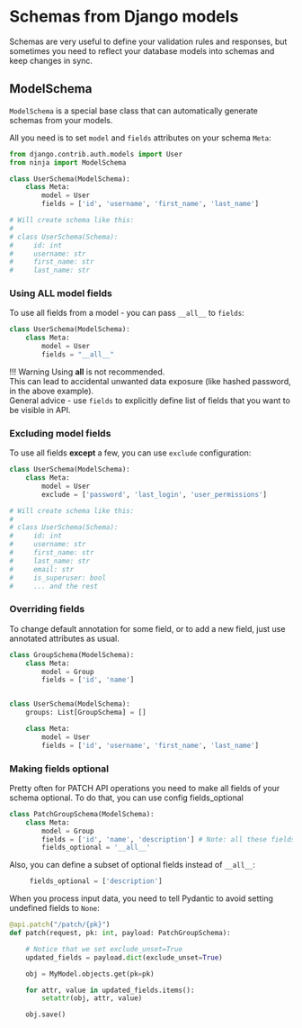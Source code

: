 # Schemas from Django models


Schemas are very useful to define your validation rules and responses, but sometimes you need to reflect your database models into schemas and keep changes in sync.

## ModelSchema 

`ModelSchema` is a special base class that can automatically generate schemas from your models.

All you need is to set `model` and `fields` attributes on your schema `Meta`:


```python hl_lines="2 5 6 7"
from django.contrib.auth.models import User
from ninja import ModelSchema

class UserSchema(ModelSchema):
    class Meta:
        model = User
        fields = ['id', 'username', 'first_name', 'last_name']

# Will create schema like this:
# 
# class UserSchema(Schema):
#     id: int
#     username: str
#     first_name: str
#     last_name: str
```

### Using ALL model fields

To use all fields from a model - you can pass `__all__` to `fields`:

```python hl_lines="4"
class UserSchema(ModelSchema):
    class Meta:
        model = User
        fields = "__all__"
```
!!! Warning
    Using __all__ is not recommended.
    <br>
    This can lead to accidental unwanted data exposure (like hashed password, in the above example).
    <br>
    General advice - use `fields` to explicitly define list of fields that you want to be visible in API.

### Excluding model fields

To use all fields **except** a few, you can use `exclude` configuration:

```python hl_lines="4"
class UserSchema(ModelSchema):
    class Meta:
        model = User
        exclude = ['password', 'last_login', 'user_permissions']

# Will create schema like this:
# 
# class UserSchema(Schema):
#     id: int
#     username: str
#     first_name: str
#     last_name: str
#     email: str
#     is_superuser: bool
#     ... and the rest

```

### Overriding fields

To change default annotation for some field, or to add a new field, just use annotated attributes as usual. 

```python hl_lines="1 2 3 4 8"
class GroupSchema(ModelSchema):
    class Meta:
        model = Group
        fields = ['id', 'name']


class UserSchema(ModelSchema):
    groups: List[GroupSchema] = []

    class Meta:
        model = User
        fields = ['id', 'username', 'first_name', 'last_name']

```


### Making fields optional

Pretty often for PATCH API operations you need to make all fields of your schema optional. To do that, you can use config fields_optional

```python hl_lines="5"
class PatchGroupSchema(ModelSchema):
    class Meta:
        model = Group
        fields = ['id', 'name', 'description'] # Note: all these fields are required on model level
        fields_optional = '__all__'
```

Also, you can define a subset of optional fields instead of `__all__`:

```python
     fields_optional = ['description']
```

When you process input data, you need to tell Pydantic to avoid setting undefined fields to `None`:

```python
@api.patch("/patch/{pk}")
def patch(request, pk: int, payload: PatchGroupSchema):

    # Notice that we set exclude_unset=True
    updated_fields = payload.dict(exclude_unset=True)

    obj = MyModel.objects.get(pk=pk)

    for attr, value in updated_fields.items():
        setattr(obj, attr, value)

    obj.save()


```
